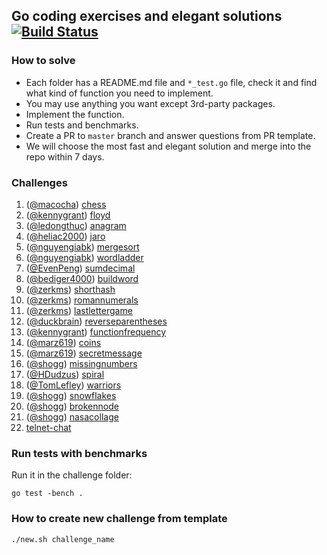 ## Go coding exercises and elegant solutions [![Build Status](https://travis-ci.org/plutov/practice-go.svg?branch=master)](https://travis-ci.org/plutov/practice-go)

### How to solve

 - Each folder has a README.md file and `*_test.go` file, check it and find what kind of function you need to implement.
 - You may use anything you want except 3rd-party packages.
 - Implement the function.
 - Run tests and benchmarks.
 - Create a PR to `master` branch and answer questions from PR template.
 - We will choose the most fast and elegant solution and merge into the repo within 7 days.

### Challenges

1. ([@macocha](https://github.com/macocha)) [chess](https://github.com/plutov/practice-go/tree/master/001-chess)
2. ([@kennygrant](https://github.com/kennygrant)) [floyd](https://github.com/plutov/practice-go/tree/master/002-floyd)
3. ([@ledongthuc](https://github.com/ledongthuc)) [anagram](https://github.com/plutov/practice-go/tree/master/003-anagram)
4. ([@heliac2000](https://github.com/heliac2000)) [jaro](https://github.com/plutov/practice-go/tree/master/004-jaro)
5. ([@nguyengiabk](https://github.com/nguyengiabk)) [mergesort](https://github.com/plutov/practice-go/tree/master/005-mergesort)
6. ([@nguyengiabk](https://github.com/nguyengiabk)) [wordladder](https://github.com/plutov/practice-go/tree/master/006-wordladder)
7. ([@EvenPeng](https://github.com/EvenPeng)) [sumdecimal](https://github.com/plutov/practice-go/tree/master/007-sumdecimal)
8. ([@bediger4000](https://github.com/bediger4000)) [buildword](https://github.com/plutov/practice-go/tree/master/008-buildword)
9. ([@zerkms](https://github.com/zerkms)) [shorthash](https://github.com/plutov/practice-go/tree/master/009-shorthash)
10. ([@zerkms](https://github.com/zerkms)) [romannumerals](https://github.com/plutov/practice-go/tree/master/010-romannumerals)
11. ([@zerkms](https://github.com/zerkms)) [lastlettergame](https://github.com/plutov/practice-go/tree/master/011-lastlettergame)
12. ([@duckbrain](https://github.com/duckbrain)) [reverseparentheses](https://github.com/plutov/practice-go/tree/master/012-reverseparentheses)
13. ([@kennygrant](https://github.com/kennygrant)) [functionfrequency](https://github.com/plutov/practice-go/tree/master/013-functionfrequency)
14. ([@marz619](https://github.com/marz619)) [coins](https://github.com/plutov/practice-go/tree/master/014-coins)
15. ([@marz619](https://github.com/marz619)) [secretmessage](https://github.com/plutov/practice-go/tree/master/015-secretmessage)
16. ([@shogg](https://github.com/shogg)) [missingnumbers](https://github.com/plutov/practice-go/tree/master/016-missingnumbers)
17. ([@HDudzus](https://github.com/HDudzus)) [spiral](https://github.com/plutov/practice-go/tree/master/017-spiral)
18. ([@TomLefley](https://github.com/TomLefley)) [warriors](https://github.com/plutov/practice-go/tree/master/018-warriors)
19. ([@shogg](https://github.com/shogg)) [snowflakes](https://github.com/plutov/practice-go/tree/master/019-snowflakes)
20. ([@shogg](https://github.com/shogg)) [brokennode](https://github.com/plutov/practice-go/tree/master/020-brokennode)
21. ([@shogg](https://github.com/shogg)) [nasacollage](https://github.com/plutov/practice-go/tree/master/021-nasacollage)
22. [telnet-chat](https://github.com/plutov/practice-go/tree/master/022-telnet-chat)

### Run tests with benchmarks

Run it in the challenge folder:

```
go test -bench .
```

### How to create new challenge from template

```
./new.sh challenge_name
```
